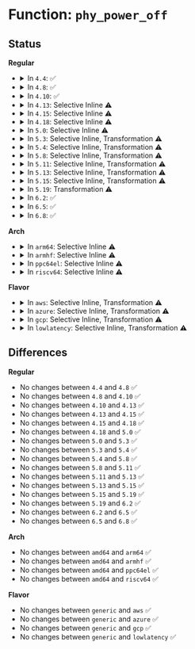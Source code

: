 # Function: <code>phy_power_off</code>

## Status
<b>Regular</b>
<ul>
<li>
<details>
<summary>In <code>4.4</code>: ✅</summary>

```c
int phy_power_off(struct phy *phy);
```

**Collision:** Unique Global

**Inline:** No

**Transformation:** False

**Instances:**

```
In drivers/phy/phy-core.c (ffffffff8141bf00)
Location: drivers/phy/phy-core.c:318
Inline: False
Direct callers:
  - drivers/usb/core/hcd.c:usb_remove_hcd
  - drivers/usb/core/hcd.c:usb_add_hcd
  - drivers/usb/dwc2/platform.c:__dwc2_lowlevel_hw_disable
  - drivers/usb/host/ehci-platform.c:ehci_platform_power_off
  - drivers/usb/host/ehci-platform.c:ehci_platform_power_on
  - drivers/usb/host/ohci-platform.c:ohci_platform_power_off
  - drivers/usb/host/ohci-platform.c:ohci_platform_power_on
```
**Symbols:**

```
ffffffff8141bf00-ffffffff8141bfc0: phy_power_off (STB_GLOBAL)
```
</details>
</li>
<li>
<details>
<summary>In <code>4.8</code>: ✅</summary>

```c
int phy_power_off(struct phy *phy);
```

**Collision:** Unique Global

**Inline:** No

**Transformation:** False

**Instances:**

```
In drivers/phy/phy-core.c (ffffffff81464560)
Location: drivers/phy/phy-core.c:318
Inline: False
Direct callers:
  - drivers/usb/core/hcd.c:usb_remove_hcd
  - drivers/usb/core/hcd.c:usb_add_hcd
  - drivers/usb/dwc2/platform.c:__dwc2_lowlevel_hw_disable
  - drivers/usb/host/ehci-platform.c:ehci_platform_power_off
  - drivers/usb/host/ehci-platform.c:ehci_platform_power_on
  - drivers/usb/host/ohci-platform.c:ohci_platform_power_off
  - drivers/usb/host/ohci-platform.c:ohci_platform_power_on
```
**Symbols:**

```
ffffffff81464560-ffffffff81464620: phy_power_off (STB_GLOBAL)
```
</details>
</li>
<li>
<details>
<summary>In <code>4.10</code>: ✅</summary>

```c
int phy_power_off(struct phy *phy);
```

**Collision:** Unique Global

**Inline:** No

**Transformation:** False

**Instances:**

```
In drivers/phy/phy-core.c (ffffffff81483860)
Location: drivers/phy/phy-core.c:318
Inline: False
Direct callers:
  - drivers/usb/core/hcd.c:usb_remove_hcd
  - drivers/usb/core/hcd.c:usb_add_hcd
  - drivers/usb/dwc2/platform.c:__dwc2_lowlevel_hw_disable
  - drivers/usb/host/ehci-platform.c:ehci_platform_power_off
  - drivers/usb/host/ehci-platform.c:ehci_platform_power_on
  - drivers/usb/host/ohci-platform.c:ohci_platform_power_off
  - drivers/usb/host/ohci-platform.c:ohci_platform_power_on
```
**Symbols:**

```
ffffffff81483860-ffffffff81483920: phy_power_off (STB_GLOBAL)
```
</details>
</li>
<li>
<details>
<summary>In <code>4.13</code>: Selective Inline ⚠️</summary>

```c
int phy_power_off(struct phy *phy);
```

**Collision:** Unique Global

**Inline:** Selective

**Transformation:** False

**Instances:**

```
In drivers/phy/phy-core.c (ffffffff8148d460)
Location: drivers/phy/phy-core.c:318
Inline: True
Direct callers:
  - drivers/usb/core/hcd.c:usb_remove_hcd
  - drivers/usb/core/hcd.c:usb_add_hcd
  - drivers/usb/dwc2/platform.c:__dwc2_lowlevel_hw_disable
  - drivers/usb/host/ehci-platform.c:ehci_platform_power_off
  - drivers/usb/host/ehci-platform.c:ehci_platform_power_on
  - drivers/usb/host/ohci-platform.c:ohci_platform_power_off
  - drivers/usb/host/ohci-platform.c:ohci_platform_power_on
```
**Symbols:**

```
ffffffff8148d460-ffffffff8148d526: phy_power_off (STB_GLOBAL)
```
</details>
</li>
<li>
<details>
<summary>In <code>4.15</code>: Selective Inline ⚠️</summary>

```c
int phy_power_off(struct phy *phy);
```

**Collision:** Unique Global

**Inline:** Selective

**Transformation:** False

**Instances:**

```
In drivers/phy/phy-core.c (ffffffff814c95b0)
Location: drivers/phy/phy-core.c:318
Inline: True
Direct callers:
  - drivers/usb/core/hcd.c:usb_remove_hcd
  - drivers/usb/core/hcd.c:usb_add_hcd
  - drivers/usb/dwc2/platform.c:__dwc2_lowlevel_hw_disable
  - drivers/usb/host/ehci-platform.c:ehci_platform_power_off
  - drivers/usb/host/ehci-platform.c:ehci_platform_power_on
  - drivers/usb/host/ohci-platform.c:ohci_platform_power_off
  - drivers/usb/host/ohci-platform.c:ohci_platform_power_on
```
**Symbols:**

```
ffffffff814c95b0-ffffffff814c967d: phy_power_off (STB_GLOBAL)
```
</details>
</li>
<li>
<details>
<summary>In <code>4.18</code>: Selective Inline ⚠️</summary>

```c
int phy_power_off(struct phy *phy);
```

**Collision:** Unique Global

**Inline:** Selective

**Transformation:** False

**Instances:**

```
In drivers/phy/phy-core.c (ffffffff814fa5d0)
Location: drivers/phy/phy-core.c:336
Inline: True
Direct callers:
  - drivers/usb/core/phy.c:usb_phy_roothub_power_off
  - drivers/usb/core/phy.c:usb_phy_roothub_power_on
  - drivers/usb/dwc2/platform.c:__dwc2_lowlevel_hw_disable
```
**Symbols:**

```
ffffffff814fa5d0-ffffffff814fa67d: phy_power_off (STB_GLOBAL)
```
</details>
</li>
<li>
<details>
<summary>In <code>5.0</code>: Selective Inline ⚠️</summary>

```c
int phy_power_off(struct phy *phy);
```

**Collision:** Unique Global

**Inline:** Selective

**Transformation:** False

**Instances:**

```
In drivers/phy/phy-core.c (ffffffff8150f240)
Location: drivers/phy/phy-core.c:336
Inline: True
Direct callers:
  - drivers/usb/core/phy.c:usb_phy_roothub_power_off
  - drivers/usb/core/phy.c:usb_phy_roothub_power_on
  - drivers/usb/dwc2/platform.c:__dwc2_lowlevel_hw_disable
```
**Symbols:**

```
ffffffff8150f240-ffffffff8150f2ed: phy_power_off (STB_GLOBAL)
```
</details>
</li>
<li>
<details>
<summary>In <code>5.3</code>: Selective Inline, Transformation ⚠️</summary>

```c
int phy_power_off(struct phy *phy);
```

**Collision:** Unique Global

**Inline:** Selective

**Transformation:** True

**Instances:**

```
In drivers/phy/phy-core.c (ffffffff8153d900)
Location: drivers/phy/phy-core.c:332
Inline: True
Direct callers:
  - drivers/usb/core/phy.c:usb_phy_roothub_power_off
  - drivers/usb/core/phy.c:usb_phy_roothub_power_on
  - drivers/usb/core/phy.c:usb_phy_roothub_set_mode
  - drivers/usb/dwc2/platform.c:__dwc2_lowlevel_hw_disable
```
**Symbols:**

```
ffffffff8153dfc5-ffffffff8153dfe9: phy_power_off.cold (STB_LOCAL)
ffffffff8153d8e0-ffffffff8153d980: phy_power_off (STB_GLOBAL)
```
</details>
</li>
<li>
<details>
<summary>In <code>5.4</code>: Selective Inline, Transformation ⚠️</summary>

```c
int phy_power_off(struct phy *phy);
```

**Collision:** Unique Global

**Inline:** Selective

**Transformation:** True

**Instances:**

```
In drivers/phy/phy-core.c (ffffffff8155e710)
Location: drivers/phy/phy-core.c:332
Inline: True
Direct callers:
  - drivers/usb/core/phy.c:usb_phy_roothub_power_off
  - drivers/usb/core/phy.c:usb_phy_roothub_power_on
  - drivers/usb/core/phy.c:usb_phy_roothub_set_mode
  - drivers/usb/dwc2/platform.c:__dwc2_lowlevel_hw_disable
```
**Symbols:**

```
ffffffff8155ede5-ffffffff8155ee09: phy_power_off.cold (STB_LOCAL)
ffffffff8155e6f0-ffffffff8155e790: phy_power_off (STB_GLOBAL)
```
</details>
</li>
<li>
<details>
<summary>In <code>5.8</code>: Selective Inline, Transformation ⚠️</summary>

```c
int phy_power_off(struct phy *phy);
```

**Collision:** Unique Global

**Inline:** Selective

**Transformation:** True

**Instances:**

```
In drivers/phy/phy-core.c (ffffffff81600cf0)
Location: drivers/phy/phy-core.c:332
Inline: True
Direct callers:
  - drivers/usb/core/phy.c:usb_phy_roothub_suspend
  - drivers/usb/core/phy.c:usb_phy_roothub_power_on
  - drivers/usb/core/phy.c:usb_phy_roothub_set_mode
  - drivers/usb/dwc2/platform.c:__dwc2_lowlevel_hw_disable
```
**Symbols:**

```
ffffffff8160113a-ffffffff8160115e: phy_power_off.cold (STB_LOCAL)
ffffffff81600cd0-ffffffff81600d80: phy_power_off (STB_GLOBAL)
```
</details>
</li>
<li>
<details>
<summary>In <code>5.11</code>: Selective Inline, Transformation ⚠️</summary>

```c
int phy_power_off(struct phy *phy);
```

**Collision:** Unique Global

**Inline:** Selective

**Transformation:** True

**Instances:**

```
In drivers/phy/phy-core.c (ffffffff81625be0)
Location: drivers/phy/phy-core.c:332
Inline: True
Direct callers:
  - drivers/usb/core/phy.c:usb_phy_roothub_suspend
  - drivers/usb/core/phy.c:usb_phy_roothub_power_on
  - drivers/usb/core/phy.c:usb_phy_roothub_set_mode
  - drivers/usb/dwc2/platform.c:__dwc2_lowlevel_hw_disable
```
**Symbols:**

```
ffffffff81bf4dd5-ffffffff81bf4df9: phy_power_off.cold (STB_LOCAL)
ffffffff81625bc0-ffffffff81625c70: phy_power_off (STB_GLOBAL)
```
</details>
</li>
<li>
<details>
<summary>In <code>5.13</code>: Selective Inline, Transformation ⚠️</summary>

```c
int phy_power_off(struct phy *phy);
```

**Collision:** Unique Global

**Inline:** Selective

**Transformation:** True

**Instances:**

```
In drivers/phy/phy-core.c (ffffffff816096a0)
Location: drivers/phy/phy-core.c:332
Inline: True
Direct callers:
  - drivers/usb/core/phy.c:usb_phy_roothub_suspend
  - drivers/usb/core/phy.c:usb_phy_roothub_power_on
  - drivers/usb/core/phy.c:usb_phy_roothub_set_mode
  - drivers/usb/dwc2/platform.c:__dwc2_lowlevel_hw_disable
```
**Symbols:**

```
ffffffff81be6d10-ffffffff81be6d34: phy_power_off.cold (STB_LOCAL)
ffffffff81609680-ffffffff81609730: phy_power_off (STB_GLOBAL)
```
</details>
</li>
<li>
<details>
<summary>In <code>5.15</code>: Selective Inline, Transformation ⚠️</summary>

```c
int phy_power_off(struct phy *phy);
```

**Collision:** Unique Global

**Inline:** Selective

**Transformation:** True

**Instances:**

```
In drivers/phy/phy-core.c (ffffffff81678320)
Location: drivers/phy/phy-core.c:332
Inline: True
Direct callers:
  - drivers/usb/core/phy.c:usb_phy_roothub_suspend
  - drivers/usb/core/phy.c:usb_phy_roothub_power_on
  - drivers/usb/core/phy.c:usb_phy_roothub_set_mode
  - drivers/usb/dwc2/platform.c:__dwc2_lowlevel_hw_disable
```
**Symbols:**

```
ffffffff81ce019c-ffffffff81ce01c0: phy_power_off.cold (STB_LOCAL)
ffffffff81678300-ffffffff816783b0: phy_power_off (STB_GLOBAL)
```
</details>
</li>
<li>
<details>
<summary>In <code>5.19</code>: Transformation ⚠️</summary>

```c
int phy_power_off(struct phy *phy);
```

**Collision:** Unique Global

**Inline:** No

**Transformation:** True

**Instances:**

```
In drivers/phy/phy-core.c (0)
Location: drivers/phy/phy-core.c:370
Inline: False
Direct callers:
  - drivers/usb/core/phy.c:usb_phy_roothub_suspend
  - drivers/usb/core/phy.c:usb_phy_roothub_power_on
  - drivers/usb/core/phy.c:usb_phy_roothub_set_mode
  - drivers/usb/dwc2/platform.c:__dwc2_lowlevel_hw_disable
```
**Symbols:**

```
ffffffff81ea68ee-ffffffff81ea6912: phy_power_off.cold (STB_LOCAL)
ffffffff817935c0-ffffffff81793676: phy_power_off (STB_GLOBAL)
```
</details>
</li>
<li>
<details>
<summary>In <code>6.2</code>: ✅</summary>

```c
int phy_power_off(struct phy *phy);
```

**Collision:** Unique Global

**Inline:** No

**Transformation:** False

**Instances:**

```
In drivers/phy/phy-core.c (ffffffff818a8210)
Location: drivers/phy/phy-core.c:370
Inline: False
Direct callers:
  - drivers/usb/core/phy.c:usb_phy_roothub_suspend
  - drivers/usb/core/phy.c:usb_phy_roothub_power_on
  - drivers/usb/core/phy.c:usb_phy_roothub_set_mode
  - drivers/usb/dwc2/platform.c:__dwc2_lowlevel_hw_disable
```
**Symbols:**

```
ffffffff818a8210-ffffffff818a82e3: phy_power_off (STB_GLOBAL)
```
</details>
</li>
<li>
<details>
<summary>In <code>6.5</code>: ✅</summary>

```c
int phy_power_off(struct phy *phy);
```

**Collision:** Unique Global

**Inline:** No

**Transformation:** False

**Instances:**

```
In drivers/phy/phy-core.c (ffffffff818eb100)
Location: drivers/phy/phy-core.c:372
Inline: False
Direct callers:
  - drivers/usb/core/phy.c:usb_phy_roothub_suspend
  - drivers/usb/core/phy.c:usb_phy_roothub_power_on
  - drivers/usb/core/phy.c:usb_phy_roothub_set_mode
  - drivers/usb/dwc2/platform.c:__dwc2_lowlevel_hw_disable
```
**Symbols:**

```
ffffffff818eb100-ffffffff818eb1d3: phy_power_off (STB_GLOBAL)
```
</details>
</li>
<li>
<details>
<summary>In <code>6.8</code>: ✅</summary>

```c
int phy_power_off(struct phy *phy);
```

**Collision:** Unique Global

**Inline:** No

**Transformation:** False

**Instances:**

```
In drivers/phy/phy-core.c (ffffffff81932640)
Location: drivers/phy/phy-core.c:372
Inline: False
Direct callers:
  - drivers/usb/core/phy.c:usb_phy_roothub_suspend
  - drivers/usb/core/phy.c:usb_phy_roothub_power_on
  - drivers/usb/core/phy.c:usb_phy_roothub_set_mode
  - drivers/usb/dwc2/platform.c:__dwc2_lowlevel_hw_disable
```
**Symbols:**

```
ffffffff81932640-ffffffff81932713: phy_power_off (STB_GLOBAL)
```
</details>
</li>
</ul>
<b>Arch</b>
<ul>
<li>
<details>
<summary>In <code>arm64</code>: Selective Inline ⚠️</summary>

```c
int phy_power_off(struct phy *phy);
```

**Collision:** Unique Global

**Inline:** Selective

**Transformation:** False

**Instances:**

```
In drivers/phy/phy-core.c (ffff800010687470)
Location: drivers/phy/phy-core.c:332
Inline: True
Direct callers:
  - drivers/pci/controller/pcie-cadence.c:cdns_pcie_enable_phy
  - drivers/pci/controller/pcie-cadence.c:cdns_pcie_disable_phy
  - drivers/pci/controller/pcie-rcar.c:rcar_pcie_probe
  - drivers/pci/controller/pcie-rockchip.c:rockchip_pcie_deinit_phys
  - drivers/pci/controller/pcie-rockchip.c:rockchip_pcie_init_port
  - drivers/pci/controller/pcie-mediatek.c:mtk_pcie_suspend_noirq
  - drivers/pci/controller/pcie-mediatek.c:mtk_pcie_enable_port
  - drivers/pci/controller/pcie-mediatek.c:mtk_pcie_put_resources
  - drivers/pci/controller/dwc/pci-keystone.c:ks_pcie_probe
  - drivers/pci/controller/dwc/pcie-qcom.c:qcom_pcie_host_init
  - drivers/pci/controller/dwc/pcie-armada8k.c:armada8k_pcie_probe
  - drivers/ata/libahci_platform.c:ahci_platform_disable_phys
  - drivers/ata/libahci_platform.c:ahci_platform_enable_phys
  - drivers/usb/core/phy.c:usb_phy_roothub_power_off
  - drivers/usb/core/phy.c:usb_phy_roothub_power_on
  - drivers/usb/core/phy.c:usb_phy_roothub_set_mode
  - drivers/usb/dwc2/platform.c:__dwc2_lowlevel_hw_disable
```
**Symbols:**

```
ffff800010687470-ffff800010687540: phy_power_off (STB_GLOBAL)
```
</details>
</li>
<li>
<details>
<summary>In <code>armhf</code>: Selective Inline ⚠️</summary>

```c
int phy_power_off(struct phy *phy);
```

**Collision:** Unique Global

**Inline:** Selective

**Transformation:** False

**Instances:**

```
In drivers/phy/phy-core.c (c082b068)
Location: drivers/phy/phy-core.c:332
Inline: True
Direct callers:
  - drivers/pci/controller/pcie-cadence.c:cdns_pcie_enable_phy
  - drivers/pci/controller/pcie-cadence.c:cdns_pcie_disable_phy
  - drivers/pci/controller/pci-tegra.c:tegra_pcie_pm_suspend
  - drivers/pci/controller/pci-tegra.c:tegra_pcie_pm_suspend
  - drivers/pci/controller/pcie-rcar.c:rcar_pcie_probe
  - drivers/pci/controller/pcie-rockchip.c:rockchip_pcie_deinit_phys
  - drivers/pci/controller/pcie-rockchip.c:rockchip_pcie_init_port
  - drivers/pci/controller/pcie-mediatek.c:mtk_pcie_suspend_noirq
  - drivers/pci/controller/pcie-mediatek.c:mtk_pcie_enable_port
  - drivers/pci/controller/pcie-mediatek.c:mtk_pcie_put_resources
  - drivers/pci/controller/dwc/pci-dra7xx.c:dra7xx_pcie_enable_phy
  - drivers/pci/controller/dwc/pci-dra7xx.c:dra7xx_pcie_disable_phy
  - drivers/pci/controller/dwc/pcie-qcom.c:qcom_pcie_host_init
  - drivers/pci/controller/dwc/pcie-armada8k.c:armada8k_pcie_probe
  - drivers/ata/libahci_platform.c:ahci_platform_disable_phys
  - drivers/ata/libahci_platform.c:ahci_platform_enable_phys
  - drivers/usb/core/phy.c:usb_phy_roothub_power_off
  - drivers/usb/core/phy.c:usb_phy_roothub_power_on
  - drivers/usb/core/phy.c:usb_phy_roothub_set_mode
  - drivers/usb/dwc2/platform.c:__dwc2_lowlevel_hw_disable
  - drivers/usb/host/ehci-exynos.c:exynos_ehci_suspend
  - drivers/usb/host/ehci-exynos.c:exynos_ehci_remove
  - drivers/usb/host/ehci-exynos.c:exynos_ehci_probe
  - drivers/usb/host/ehci-exynos.c:exynos_ehci_phy_enable
  - drivers/usb/host/ohci-exynos.c:exynos_ohci_suspend
  - drivers/usb/host/ohci-exynos.c:exynos_ohci_remove
  - drivers/usb/host/ohci-exynos.c:exynos_ohci_probe
  - drivers/usb/host/ohci-exynos.c:exynos_ohci_phy_enable
```
**Symbols:**

```
c082b068-c082b120: phy_power_off (STB_GLOBAL)
```
</details>
</li>
<li>
<details>
<summary>In <code>ppc64el</code>: Selective Inline ⚠️</summary>

```c
int phy_power_off(struct phy *phy);
```

**Collision:** Unique Global

**Inline:** Selective

**Transformation:** False

**Instances:**

```
In drivers/phy/phy-core.c (c000000000822370)
Location: drivers/phy/phy-core.c:332
Inline: True
Direct callers:
  - drivers/pci/controller/pcie-cadence.c:cdns_pcie_enable_phy
  - drivers/pci/controller/pcie-cadence.c:cdns_pcie_disable_phy
  - drivers/usb/core/phy.c:usb_phy_roothub_power_off
  - drivers/usb/core/phy.c:usb_phy_roothub_power_on
  - drivers/usb/core/phy.c:usb_phy_roothub_set_mode
  - drivers/usb/dwc2/platform.c:__dwc2_lowlevel_hw_disable
```
**Symbols:**

```
c000000000822370-c0000000008224a8: phy_power_off (STB_GLOBAL)
```
</details>
</li>
<li>
<details>
<summary>In <code>riscv64</code>: Selective Inline ⚠️</summary>

```c
int phy_power_off(struct phy *phy);
```

**Collision:** Unique Global

**Inline:** Selective

**Transformation:** False

**Instances:**

```
In drivers/phy/phy-core.c (ffffffe000496ce4)
Location: drivers/phy/phy-core.c:332
Inline: True
Direct callers:
  - drivers/pci/controller/pcie-cadence.c:cdns_pcie_enable_phy
  - drivers/pci/controller/pcie-cadence.c:cdns_pcie_disable_phy
  - drivers/usb/core/phy.c:usb_phy_roothub_power_off
  - drivers/usb/core/phy.c:usb_phy_roothub_power_on
  - drivers/usb/core/phy.c:usb_phy_roothub_set_mode
  - drivers/usb/dwc2/platform.c:__dwc2_lowlevel_hw_disable
```
**Symbols:**

```
ffffffe000496ce4-ffffffe000496d88: phy_power_off (STB_GLOBAL)
```
</details>
</li>
</ul>
<b>Flavor</b>
<ul>
<li>
<details>
<summary>In <code>aws</code>: Selective Inline, Transformation ⚠️</summary>

```c
int phy_power_off(struct phy *phy);
```

**Collision:** Unique Global

**Inline:** Selective

**Transformation:** True

**Instances:**

```
In drivers/phy/phy-core.c (ffffffff81556d00)
Location: drivers/phy/phy-core.c:332
Inline: True
Direct callers:
  - drivers/usb/core/phy.c:usb_phy_roothub_power_off
  - drivers/usb/core/phy.c:usb_phy_roothub_power_on
  - drivers/usb/core/phy.c:usb_phy_roothub_set_mode
  - drivers/usb/dwc2/platform.c:__dwc2_lowlevel_hw_disable
```
**Symbols:**

```
ffffffff815573d5-ffffffff815573f9: phy_power_off.cold (STB_LOCAL)
ffffffff81556ce0-ffffffff81556d80: phy_power_off (STB_GLOBAL)
```
</details>
</li>
<li>
<details>
<summary>In <code>azure</code>: Selective Inline, Transformation ⚠️</summary>

```c
int phy_power_off(struct phy *phy);
```

**Collision:** Unique Global

**Inline:** Selective

**Transformation:** True

**Instances:**

```
In drivers/phy/phy-core.c (ffffffff815471c0)
Location: drivers/phy/phy-core.c:332
Inline: True
Direct callers:
  - drivers/usb/core/phy.c:usb_phy_roothub_power_off
  - drivers/usb/core/phy.c:usb_phy_roothub_power_on
  - drivers/usb/core/phy.c:usb_phy_roothub_set_mode
```
**Symbols:**

```
ffffffff81547895-ffffffff815478b9: phy_power_off.cold (STB_LOCAL)
ffffffff815471a0-ffffffff81547240: phy_power_off (STB_GLOBAL)
```
</details>
</li>
<li>
<details>
<summary>In <code>gcp</code>: Selective Inline, Transformation ⚠️</summary>

```c
int phy_power_off(struct phy *phy);
```

**Collision:** Unique Global

**Inline:** Selective

**Transformation:** True

**Instances:**

```
In drivers/phy/phy-core.c (ffffffff81552a40)
Location: drivers/phy/phy-core.c:332
Inline: True
Direct callers:
  - drivers/usb/core/phy.c:usb_phy_roothub_power_off
  - drivers/usb/core/phy.c:usb_phy_roothub_power_on
  - drivers/usb/core/phy.c:usb_phy_roothub_set_mode
  - drivers/usb/dwc2/platform.c:__dwc2_lowlevel_hw_disable
```
**Symbols:**

```
ffffffff81553115-ffffffff81553139: phy_power_off.cold (STB_LOCAL)
ffffffff81552a20-ffffffff81552ac0: phy_power_off (STB_GLOBAL)
```
</details>
</li>
<li>
<details>
<summary>In <code>lowlatency</code>: Selective Inline, Transformation ⚠️</summary>

```c
int phy_power_off(struct phy *phy);
```

**Collision:** Unique Global

**Inline:** Selective

**Transformation:** True

**Instances:**

```
In drivers/phy/phy-core.c (ffffffff8156c8d0)
Location: drivers/phy/phy-core.c:332
Inline: True
Direct callers:
  - drivers/usb/core/phy.c:usb_phy_roothub_power_off
  - drivers/usb/core/phy.c:usb_phy_roothub_power_on
  - drivers/usb/core/phy.c:usb_phy_roothub_set_mode
  - drivers/usb/dwc2/platform.c:__dwc2_lowlevel_hw_disable
```
**Symbols:**

```
ffffffff8156cfa5-ffffffff8156cfc9: phy_power_off.cold (STB_LOCAL)
ffffffff8156c8b0-ffffffff8156c950: phy_power_off (STB_GLOBAL)
```
</details>
</li>
</ul>

## Differences
<b>Regular</b>
<ul>
<li>
No changes between <code>4.4</code> and <code>4.8</code> ✅
</li>
<li>
No changes between <code>4.8</code> and <code>4.10</code> ✅
</li>
<li>
No changes between <code>4.10</code> and <code>4.13</code> ✅
</li>
<li>
No changes between <code>4.13</code> and <code>4.15</code> ✅
</li>
<li>
No changes between <code>4.15</code> and <code>4.18</code> ✅
</li>
<li>
No changes between <code>4.18</code> and <code>5.0</code> ✅
</li>
<li>
No changes between <code>5.0</code> and <code>5.3</code> ✅
</li>
<li>
No changes between <code>5.3</code> and <code>5.4</code> ✅
</li>
<li>
No changes between <code>5.4</code> and <code>5.8</code> ✅
</li>
<li>
No changes between <code>5.8</code> and <code>5.11</code> ✅
</li>
<li>
No changes between <code>5.11</code> and <code>5.13</code> ✅
</li>
<li>
No changes between <code>5.13</code> and <code>5.15</code> ✅
</li>
<li>
No changes between <code>5.15</code> and <code>5.19</code> ✅
</li>
<li>
No changes between <code>5.19</code> and <code>6.2</code> ✅
</li>
<li>
No changes between <code>6.2</code> and <code>6.5</code> ✅
</li>
<li>
No changes between <code>6.5</code> and <code>6.8</code> ✅
</li>
</ul>
<b>Arch</b>
<ul>
<li>
No changes between <code>amd64</code> and <code>arm64</code> ✅
</li>
<li>
No changes between <code>amd64</code> and <code>armhf</code> ✅
</li>
<li>
No changes between <code>amd64</code> and <code>ppc64el</code> ✅
</li>
<li>
No changes between <code>amd64</code> and <code>riscv64</code> ✅
</li>
</ul>
<b>Flavor</b>
<ul>
<li>
No changes between <code>generic</code> and <code>aws</code> ✅
</li>
<li>
No changes between <code>generic</code> and <code>azure</code> ✅
</li>
<li>
No changes between <code>generic</code> and <code>gcp</code> ✅
</li>
<li>
No changes between <code>generic</code> and <code>lowlatency</code> ✅
</li>
</ul>
